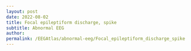 ```yaml
---
layout: post
date: 2022-08-02 
title: Focal epileptiform discharge, spike 
subtitle: Abnormal EEG
author: 
permalink: /EEGAtlas/abnormal-eeg/Focal_epileptiform_discharge_spike
---
```



